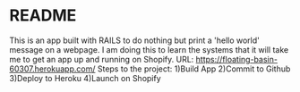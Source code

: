 # README

This is an app built with RAILS to do nothing but print a 'hello world' message on a webpage. 
I am doing this to learn the systems that it will take me to get an app up and running on Shopify.
URL: https://floating-basin-60307.herokuapp.com/ 
Steps to the project:
1)Build App
2)Commit to Github
3)Deploy to Heroku
4)Launch on Shopify
